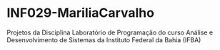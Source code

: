 # INF029-MariliaCarvalho
Projetos da Disciplina Laboratório de Programação do curso Análise e Desenvolvimento de Sistemas da Instituto Federal da Bahia (IFBA) 

